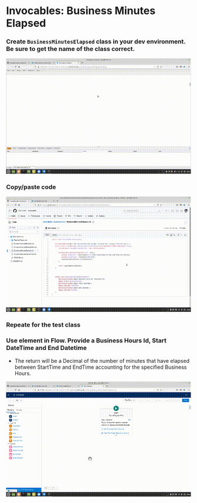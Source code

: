 # Invocables: Business Minutes Elapsed
### Create `BusinessMinutesElapsed` class in your dev environment. Be sure to get the name of the class correct.
![](https://github.com/Ben-Culver/Invocables/blob/main/BusinessHours/ReadmeResources/CreateBusinessMinutesElapsedClass.gif)

### Copy/paste code
![](https://github.com/Ben-Culver/Invocables/blob/main/BusinessHours/ReadmeResources/CopyPaste.gif)
### Repeate for the test class

### Use element in Flow. Provide a Business Hours Id, Start DateTime and End Datetime
- The return will be a Decimal of the number of minutes that have elapsed between StartTime and EndTime
  accounting for the specified Business Hours.
  
![](https://github.com/Ben-Culver/Invocables/blob/main/BusinessHours/ReadmeResources/UseInFlow.gif)
